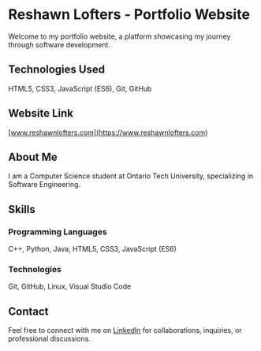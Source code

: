 # Reshawn Lofters - Portfolio Website

Welcome to my portfolio website, a platform showcasing my journey through software development.

## Technologies Used
HTML5, CSS3, JavaScript (ES6), Git, GitHub

## Website Link
[www.reshawnlofters.com](https://www.reshawnlofters.com)

## About Me
I am a Computer Science student at Ontario Tech University, specializing in Software Engineering.

## Skills
### Programming Languages
C++, Python, Java, HTML5, CSS3, JavaScript (ES6)

### Technologies
Git, GitHub, Linux, Visual Studio Code

## Contact
Feel free to connect with me on [LinkedIn](https://www.linkedin.com/in/reshawnlofters) for collaborations, inquiries, or professional discussions.

